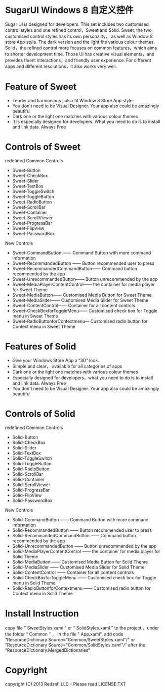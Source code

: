 SugarUI Windows 8 自定义控件
=====


Sugar UI is designed for developers. This set includes two customised control styles and one refined control，Sweet and Solid. Sweet, the two customised control styles has its own personality， as well as Window 8 store App style. The dark version and the light fits various colour themes. Solid，the refined control more focuses on common features，which aims to shorter development time.  Those UI has creative visual elements，and provides fluent interactions，and friendly user experience. For different apps and different resolutions，it also works very well.



Feature of Sweet
=====
 * Tender and harmonious , also fit Window  8 Store App style
 * You don't need to be Visual Designer. Your app also could be amazingly beautiful
 * Dark one or the light one matches with various colour themes
 * It is especially designed for developers. What you need to do is to install and link data. Always Free



Controls of Sweet
=====


redefined Common Controls

 * Sweet-Button
 * Sweet-CheckBox
 * Sweet-Slider
 * Sweet-TextBox
 * Sweet-ToggleSwitch
 * Sweet-ToggleButton
 * Sweet-RadioButton
 * Sweet-ScrollBar
 * Sweet-Container
 * Sweet-ScrollViewer
 * Sweet-ProgressBar
 * Sweet-FlipView
 * Sweet-PasswordBox

New Controls


 * Sweet-CommandButton —— Command Button with more command information
 * Sweet-RecommandedButton —— Button recommended user to press
 * Sweet-RecommandedCommandButton—— Command button recommended by the app
 * Sweet-UnrecommandedButton—— Button unrecommended by the app
 * Sweet-MediaPlayerContentControl—— the container for media player for Sweet Theme
 * Sweet-MediaButton—— Customised Media Button for Sweet Theme 
 * Sweet-MediaSlider—— Customised Media Slider for Sweet Theme 
 * Sweet-ContentControl—— Container for all content controls
 * Sweet-CheckBoxforToggleMenu—— Customised check box for Toggle menu in Sweet Theme
 * Sweet-RadioButtonforContextmenu— Customised radio button for Context menu in Sweet Theme




Features of Solid
=====
 * Give your Windows Store App a “3D” look.
 * Simple and clear， available for all categories of apps
 * Dark one or the light one matches with various colour themes
 * Especially designed for developers，what you need to do is to install and link data. Always Free
 * You don't need to be Visual Designer. Your app also could be amazingly beautiful




Controls of Solid
=====

redefined Common Controls

 * Solid-Button
 * Solid-CheckBox
 * Solid-Slider
 * Solid-TextBox
 * Solid-ToggleSwitch
 * Solid-ToggleButton
 * Solid-RadioButton
 * Solid-ScrollBar
 * Solid-Container
 * Solid-ScrollViewer
 * Solid-ProgressBar
 * Solid-FlipView
 * Solid-PasswordBox

New Controls

 * Solid-CommandButton —— Command Button with more command information
 * Solid-RecommandedButton —— Button recommended user to press
 * Solid-RecommandedCommandButton —— Command button recommended by the app
 * Solid-UnrecommandedButton —— Button unrecommended by the app
 * Solid-MediaPlayerContentControl —— the container for media player for Solid Theme
 * Solid-MediaButton —— Customised Media Button for Solid Theme 
 * Solid-MediaSlider —— Customised Media Slider for Solid Theme 
 * Solid-ContentControl —— Container for all content controls
 * Solid-CheckBoxforToggleMenu —— Customised check box for Toggle menu in Solid Theme
 * Solid-RadioButtonforContextmenu —— Customised radio button for Context menu in Solid Theme


Install Instruction
=====

copy file " SweetStyles.xaml  " or " SolidStyles.xaml " to the project ，under the folder “ Common ” ， In the file " App.xaml", add code "ResourceDictionary Source="Common/SweetStyles.xaml"/" or  "ResourceDictionary Source="Common/SolidStyles.xaml"/"  after  the  "ResourceDictionary.MergedDictionaries"

Copyright
=====

copyright (C) 2013 Redsafi LLC - Please read LICENSE.TXT



